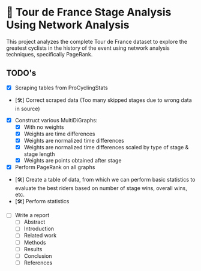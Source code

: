 # 🚴 Tour de France Stage Analysis Using Network Analysis

This project analyzes the complete Tour de France dataset to explore the greatest cyclists in the history of the event using network analysis techniques, specifically PageRank.

## TODO's
- [x] Scraping tables from ProCyclingStats
- [🛠️] Correct scraped data (Too many skipped stages due to wrong data in source)
- [x] Construct various MultiDiGraphs:
    - [x] With no weights
    - [x] Weights are time differences
    - [x] Weights are normalized time differences
    - [x] Weights are normalized time differences scaled by type of stage & stage length
    - [x] Weights are points obtained after stage
- [x] Perform PageRank on all graphs
- [🛠️] Create a table of data, from which we can perform basic statistics to evaluate the best riders based on number of stage wins, overall wins, etc.
- [🛠️] Perform statistics
- [ ] Write a report
    - [ ] Abstract
    - [ ] Introduction
    - [ ] Related work
    - [ ] Methods
    - [ ] Results
    - [ ] Conclusion
    - [ ] References
